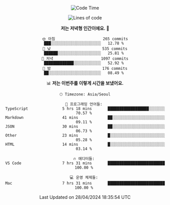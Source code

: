 <div align='center'>
 
<!--START_SECTION:waka-->
![Code Time](http://img.shields.io/badge/Code%20Time-3%2C500%20hrs%2047%20mins-blue)

![Lines of code](https://img.shields.io/badge/%EC%A0%80%EB%8A%94%20%EC%97%AC%ED%83%9C%EA%B9%8C%EC%A7%80%20-1.5%20million%20%EC%A4%84%EC%9D%98%20%EC%BD%94%EB%93%9C%EB%A5%BC%20%EC%9E%91%EC%84%B1%ED%96%88%EC%96%B4%EC%9A%94.-blue)

**저는 저녁형 인간이에요. 🦉** 

```text
🌞 아침                     265 commits         ███░░░░░░░░░░░░░░░░░░░░░░   12.78 % 
🌆 낮　                     535 commits         ██████░░░░░░░░░░░░░░░░░░░   25.81 % 
🌃 저녁                     1097 commits        █████████████░░░░░░░░░░░░   52.92 % 
🌙 밤　                     176 commits         ██░░░░░░░░░░░░░░░░░░░░░░░   08.49 % 
```


📊 **저는 이번주를 이렇게 시간을 보냈어요.** 

```text
🕑︎ Timezone: Asia/Seoul

💬 프로그래밍 언어들: 
TypeScript               5 hrs 18 mins       ██████████████████░░░░░░░   70.57 % 
Markdown                 41 mins             ██░░░░░░░░░░░░░░░░░░░░░░░   09.11 % 
JSON                     30 mins             ██░░░░░░░░░░░░░░░░░░░░░░░   06.73 % 
Other                    23 mins             █░░░░░░░░░░░░░░░░░░░░░░░░   05.28 % 
HTML                     14 mins             █░░░░░░░░░░░░░░░░░░░░░░░░   03.14 % 

🔥 에디터들: 
VS Code                  7 hrs 31 mins       █████████████████████████   100.00 % 

💻 운영 체제들: 
Mac                      7 hrs 31 mins       █████████████████████████   100.00 % 
```


 Last Updated on 28/04/2024 18:35:54 UTC
<!--END_SECTION:waka-->
 </div>
<!---
Emewjin/Emewjin is a ✨ special ✨ repository because its `README.md` (this file) appears on your GitHub profile.
You can click the Preview link to take a look at your changes.
--->
